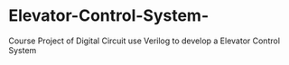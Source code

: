 # Elevator-Control-System-
Course Project of Digital Circuit
use Verilog to develop a Elevator Control System 
